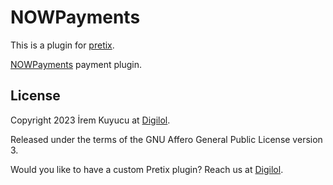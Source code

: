 # NOWPayments
This is a plugin for [pretix](https://github.com/pretix/pretix).

[NOWPayments](https://nowpayments.io/) payment plugin.

## License

Copyright 2023 İrem Kuyucu at [Digilol](https://digilol.net).

Released under the terms of the GNU Affero General Public License version 3.

Would you like to have a custom Pretix plugin? Reach us at [Digilol](https://digilol.net).
